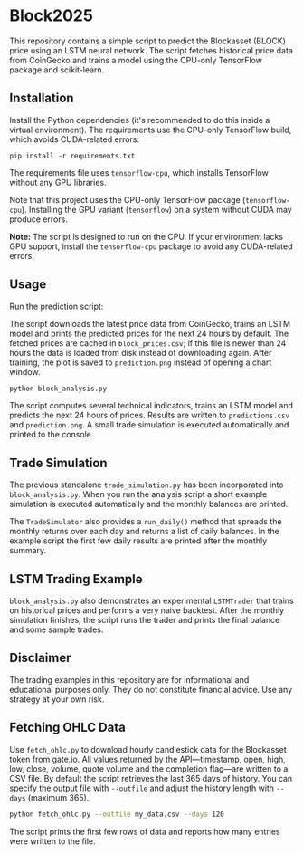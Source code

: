 # Block2025

This repository contains a simple script to predict the Blockasset (BLOCK) price using an LSTM neural network. The script fetches historical price data from CoinGecko and trains a model using the CPU-only TensorFlow package and scikit-learn.

## Installation

Install the Python dependencies (it's recommended to do this inside a virtual environment). The requirements use the CPU-only TensorFlow build, which avoids CUDA-related errors:

```
pip install -r requirements.txt
```
The requirements file uses `tensorflow-cpu`, which installs TensorFlow without any GPU libraries.

Note that this project uses the CPU-only TensorFlow package (`tensorflow-cpu`). Installing the GPU variant (`tensorflow`) on a system without CUDA may produce errors.

**Note:** The script is designed to run on the CPU. If your environment
lacks GPU support, install the `tensorflow-cpu` package to avoid any
CUDA-related errors.

## Usage

Run the prediction script:

The script downloads the latest price data from CoinGecko, trains an LSTM model
and prints the predicted prices for the next 24 hours by default. The fetched
prices are cached in `block_prices.csv`; if this file is newer than 24 hours the
data is loaded from disk instead of downloading again. After training, the plot
is saved to `prediction.png` instead of opening a chart window.

```bash
python block_analysis.py
```

The script computes several technical indicators, trains an LSTM model and
predicts the next 24 hours of prices. Results are written to `predictions.csv`
and `prediction.png`. A small trade simulation is executed automatically and
printed to the console.

## Trade Simulation

The previous standalone `trade_simulation.py` has been incorporated into
`block_analysis.py`. When you run the analysis script a short example simulation
is executed automatically and the monthly balances are printed.

The `TradeSimulator` also provides a `run_daily()` method that spreads the
monthly returns over each day and returns a list of daily balances. In the
example script the first few daily results are printed after the monthly
summary.

## LSTM Trading Example

`block_analysis.py` also demonstrates an experimental `LSTMTrader` that trains
on historical prices and performs a very naive backtest. After the monthly
simulation finishes, the script runs the trader and prints the final balance and
some sample trades.

## Disclaimer

The trading examples in this repository are for informational and educational
purposes only. They do not constitute financial advice. Use any strategy at your
own risk.


## Fetching OHLC Data

Use `fetch_ohlc.py` to download hourly candlestick data for the Blockasset
token from gate.io. All values returned by the API—timestamp, open, high, low,
close, volume, quote volume and the completion flag—are written to a CSV file.
By default the script retrieves the last 365 days of history. You can specify
the output file with `--outfile` and adjust the history length with `--days`
(maximum 365).

```bash
python fetch_ohlc.py --outfile my_data.csv --days 120
```

The script prints the first few rows of data and reports how many entries
were written to the file.
